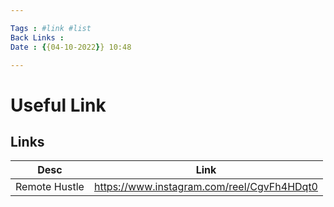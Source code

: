 ```yaml
---

Tags : #link #list
Back Links :
Date : {{04-10-2022}} 10:48

---
```


# Useful Link
## Links
| Desc        | Link                                       |
| ----------- | ------------------------------------------ |
| Remote Hustle | https://www.instagram.com/reel/CgvFh4HDqt0 |



